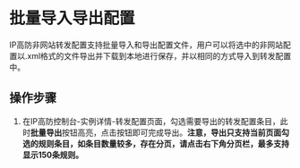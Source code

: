 # 批量导入导出配置

IP高防非网站转发配置支持批量导入和导出配置文件，用户可以将选中的非网站配置以.xml格式的文件导出并下载到本地进行保存，并以相同的方式导入到转发配置中。

## 操作步骤

1. 在IP高防控制台-实例详情-转发配置页面，勾选需要导出的转发配置条目，此时**批量导出**按钮高亮，点击按钮即可完成导出。**注意，导出只支持当前页面勾选的规则条目，如条目数量较多，存在分页，请点击右下角分页栏，最多支持显示150条规则。**
